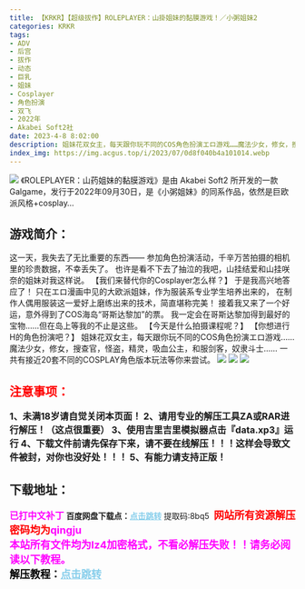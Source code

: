 ```yaml
---
title: 【KRKR】【超级拔作】ROLEPLAYER：山掛姐妹的黏膜游戏！／小粥姐妹2
categories: KRKR
tags:
- ADV
- 后宫
- 拔作
- 动态
- 巨乳
- 姐妹
- Cosplayer
- 角色扮演
- 双飞
- 2022年
- Akabei Soft2社
date: 2023-4-8 8:02:00
description: 姐妹花双女主，每天跟你玩不同的COS角色扮演エロ游戏……魔法少女，修女，搜查官，怪盗，精灵，吸血公主，和服剑客，奴隶斗士……一共有接近20套不同的COSPLAY角色版本玩法等你来尝试。
index_img: https://img.acgus.top/i/2023/07/0d8f040b4a101014.webp
---
```

![](https://img.acgus.top/i/2023/07/0d8f040b4a101014.webp)
《ROLEPLAYER：山药姐妹的黏膜游戏》是由 Akabei Soft2 所开发的一款Galgame，发行于2022年09月30日，是《小粥姐妹》的同系作品，依然是巨欧派风格+cosplay…

## 游戏简介：
这一天，我失去了无比重要的东西——
参加角色扮演活动，千辛万苦拍摄的相机里的珍贵数据，不幸丢失了。
也许是看不下去了抽泣的我吧，山挂结爱和山挂咲奈的姐妹对我这样说。
【我们来替代你的Cosplayer怎么样？】
于是我高兴地答应了！
只在エロ漫画中见的大欧派姐妹，作为服装系专业学生培养出来的，
在制作人偶用服装这一爱好上磨练出来的技术，简直堪称完美！
接着我又来了一个好运，意外得到了COS海岛“哥斯达黎加”的票。
我一定会在哥斯达黎加得到最好的宝物……但在岛上等我的不止是这些。
【今天是什么拍摄课程呢？】
【你想进行H的角色扮演吧？】
姐妹花双女主，每天跟你玩不同的COS角色扮演エロ游戏……
魔法少女，修女，搜查官，怪盗，精灵，吸血公主，和服剑客，奴隶斗士……
一共有接近20套不同的COSPLAY角色版本玩法等你来尝试。
![](https://img.acgus.top/i/2023/07/6e926bdd24101022.webp)
![](https://img.acgus.top/i/2023/07/75e23c5bd7101019.webp)
![](https://img.acgus.top/i/2023/07/1da14ccc3b101017.webp)





## <font color=#FF0000 >注意事项：</font>
<font size=3><b>1、未满18岁请自觉关闭本页面！
2、请用专业的解压工具ZA或RAR进行解压！（这点很重要）
3、使用吉里吉里模拟器点击『data.xp3』运行
4、下载文件前请先保存下来，请不要在线解压！！！这样会导致文件被封，对你也没好处！！！
5、有能力请支持正版！</b></font>

## 下载地址：
<font color=#FF00FF size=3><b>已打中文补丁</b></font>
<b>百度网盘下载点：</b><a href="https://pan.baidu.com/s/1celKnfUPkAJpUoEsSm-D4Q?pwd=8bq5" style="color: #87CEEB;"><b>点击跳转</b></a> 提取码:8bq5
<a style="padding: 0" href="https://post.qingju.org/AD/"><img style="max-width:100%" src="https://img.acgus.top/i/2024/07/478f689b8021d8d499ab43d21acf137a.gif" alt=""></a>
<b><font color=#FF0000 size=4>网站所有资源解压密码均为</b></font><b><font color=#FF00FF size=4>qingju</font><font color=#FF0000 ></font></b><br><b><font color=#FF00FF size=4>本站所有文件均为lz4加密格式，不看必解压失败！！请务必阅读以下教程。</b></font><br><b><font color=#000 size=4>解压教程：</b><a href="https://post.qingju.org/tutorial/000/" style="color: #87CEEB;"><b>点击跳转</b></a>

